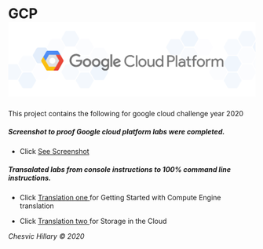 # GCP <img src="https://github.com/lordgape/GCP/blob/master/img/gcplogo.png" />
This project contains the following for google cloud challenge year 2020


##### Screenshot to proof Google cloud platform labs were completed. 

- Click <a href="https://github.com/lordgape/GCP/blob/master/labs/Screenshot.md" >See Screenshot </a> 

##### Transalated labs from console instructions to 100% command line instructions.

- Click <a href="https://github.com/lordgape/GCP/blob/master/transalation/translationOne.md">Translation one </a> for Getting Started with Compute Engine translation

- Click <a href="https://github.com/lordgape/GCP/blob/master/transalation/translationTwo.md">Translation two </a> for Storage in the Cloud


<em> Chesvic Hillary &copy; 2020 </em>







